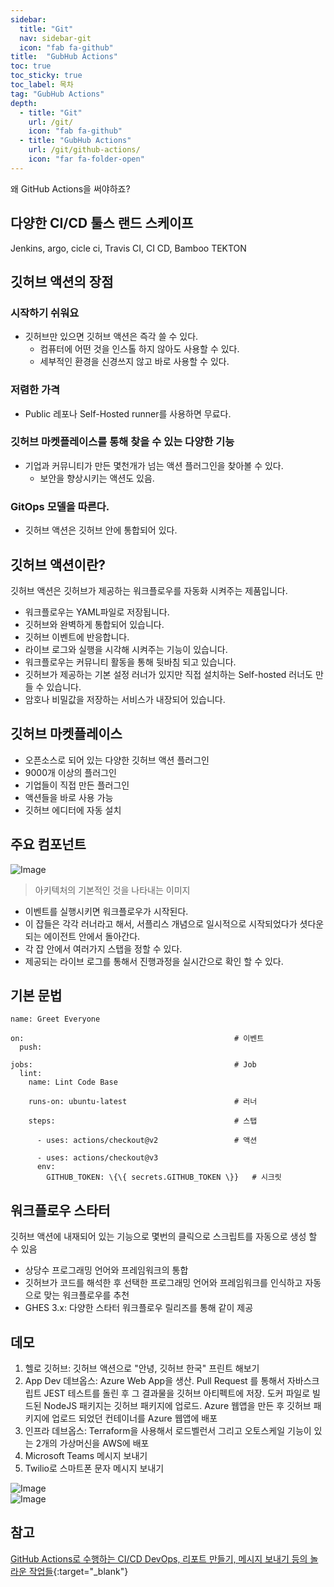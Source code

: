 ```yaml
---
sidebar:
  title: "Git"
  nav: sidebar-git
  icon: "fab fa-github"
title:  "GubHub Actions"
toc: true
toc_sticky: true
toc_label: 목차
tag: "GubHub Actions"
depth: 
  - title: "Git"
    url: /git/
    icon: "fab fa-github"
  - title: "GubHub Actions"
    url: /git/github-actions/
    icon: "far fa-folder-open"
---
```

왜 GitHub Actions을 써야하죠?

## 다양한 CI/CD 툴스 랜드 스케이프
Jenkins, argo, cicle ci, Travis CI, CI CD, Bamboo TEKTON

## 깃허브 액션의 장점
### 시작하기 쉬워요
- 깃허브만 있으면 깃허브 액션은 즉각 쓸 수 있다.
  - 컴퓨터에 어떤 것을 인스톨 하지 않아도 사용할 수 있다.
  - 세부적인 환경을 신경쓰지 않고 바로 사용할 수 있다.

### 저렴한 가격
- Public 레포나 Self-Hosted runner를 사용하면 무료다.

### 깃허브 마켓플레이스를 통해 찾을 수 있는 다양한 기능
- 기업과 커뮤니티가 만든 몇천개가 넘는 액션 플러그인을 찾아볼 수 있다.
  - 보안을 향상시키는 액션도 있음.
  
### GitOps 모델을 따른다.
- 깃허브 액션은 깃허브 안에 통합되어 있다.

## 깃허브 액션이란?
깃허브 액션은 깃허브가 제공하는 워크플로우를 자동화 시켜주는 제품입니다.
- 워크플로우는 YAML파일로 저장됩니다.
- 깃허브와 완벽하게 통합되어 있습니다.
- 깃허브 이벤트에 반응합니다.
- 라이브 로그와 실행을 시각해 시켜주는 기능이 있습니다.
- 워크플로우는 커뮤니티 활동을 통해 뒷바침 되고 있습니다.
- 깃허브가 제공하는 기본 설정 러너가 있지만 직접 설치하는 Self-hosted 러너도 만들 수 있습니다.
- 암호나 비밀값을 저장하는 서비스가 내장되어 있습니다.

## 깃허브 마켓플레이스
- 오픈소스로 되어 있는 다양한 깃허브 액션 플러그인
- 9000개 이상의 플러그인
- 기업들이 직접 만든 플러그인
- 액션들을 바로 사용 가능
- 깃허브 에디터에 자동 설치

## 주요 컴포넌트
![Image](https://drive.google.com/uc?export=view&id=1cWsMETmyOKDIfHbxQJ87YT6habN_HHxo)  
> 아키텍처의 기본적인 것을 나타내는 이미지

- 이벤트를 실행시키면 워크플로우가 시작된다.
- 이 잡들은 각각 러너라고 해서, 서플리스 개념으로 일시적으로 시작되었다가 셧다운되는 에이전트 안에서 돌아간다.
- 각 잡 안에서 여러가지 스탭을 정할 수 있다.
- 제공되는 라이브 로그를 통해서 진행과정을 실시간으로 확인 할 수 있다.

## 기본 문법
```
name: Greet Everyone

on:                                               # 이벤트
  push: 

jobs:                                             # Job 
  lint:
    name: Lint Code Base

    runs-on: ubuntu-latest                        # 러너

    steps:                                        # 스탭
    
      - uses: actions/checkout@v2                 # 액션
      
      - uses: actions/checkout@v3
      env:
        GITHUB_TOKEN: \{\{ secrets.GITHUB_TOKEN \}}   # 시크릿
```

## 워크플로우 스타터
깃허브 액션에 내재되어 있는 기능으로 몇번의 클릭으로 스크립트를 자동으로 생성 할 수 있음
- 상당수 프로그래밍 언어와 프레임워크의 통합
- 깃허브가 코드를 해석한 후 선택한 프로그래밍 언어와 프레임워크를 인식하고 자동으로 맞는 워크플로우를 추천
- GHES 3.x: 다양한 스타터 워크플로우 릴리즈를 통해 같이 제공

## 데모
1. 헬로 깃허브: 깃허브 액션으로 "안녕, 깃허브 한국" 프린트 해보기
2. App Dev 데브옵스: Azure Web App을 생산. Pull Request 를 통해서 자바스크립트 JEST 테스트를 돌린 후 그 결과물을 깃허브 아티펙트에 저장.
  도커 파일로 빌드된 NodeJS 패키지는 깃허브 패키지에 업로드. Azure 웹앱을 만든 후 깃허브 패키지에 업로드 되었던 컨테이너를 Azure 웹앱에 배포
3. 인프라 데브옵스: Terraform을 사용해서 로드벨런서 그리고 오토스케일 기능이 있는 2개의 가상머신을 AWS에 배포
4. Microsoft Teams 메시지 보내기
5. Twilio로 스마트폰 문자 메시지 보내기

![Image](https://drive.google.com/uc?export=view&id=111OL9i8xzrq0MAYzYUboSyJZTYYoXgTu)  
![Image](https://drive.google.com/uc?export=view&id=1PL3-emCf3QXRJ3ubc7KVtBsK-N0DvIi2)

## 참고
[<i class="fas fa-link"></i> GitHub Actions로 수행하는 CI/CD DevOps, 리포트 만들기, 메시지 보내기 등의 놀라운 작업들](https://www.youtube.com/watch?v=356L7uv_W8Q){:target="_blank"}
